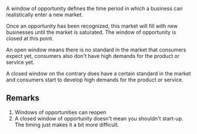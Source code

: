 A window of opportunity defines the time period in which a business can realistically enter a new market. 

Once an opportunity has been recognized, this market will fill with new businesses until the market is saturated. The window of opportunity is closed at this point.

An open window means there is no standard in the market that consumers expect yet, consumers also don't have high demands for the product or service yet.

A closed window on the contrary does have a certain standard in the market and consumers start to develop high demands for the product or service.

## Remarks
1. Windows of opportunities can reopen
2. A closed window of opportunity doesn't mean you shouldn't start-up. The timing just makes it a bit more difficult.